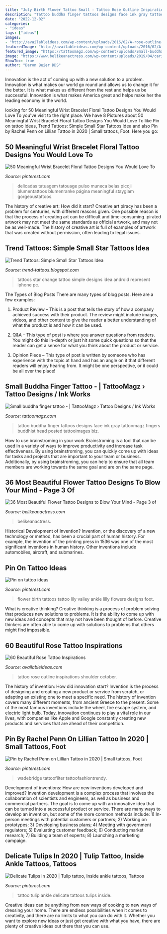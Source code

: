 ```yaml
---
title: "July Birth Flower Tattoo Small - Tattoo Rose Outline Inspirations Shoulder October"
description: "Tattoo buddha finger tattoos designs face ink gray tattoomagz fingers buddhist head posted tattooimages biz"
date: "2022-12-02"
categories:
- "ideas"
tags: ["ideas"]
images:
- "http://availableideas.com/wp-content/uploads/2016/02/A-rose-outline-is-shown-on-the-wearers-right-shoulder-in-this-simplified-tattoo.jpg"
featuredImage: "http://availableideas.com/wp-content/uploads/2016/02/A-rose-outline-is-shown-on-the-wearers-right-shoulder-in-this-simplified-tattoo.jpg"
featured_image: "https://tattoomagz.com/wp-content/uploads/Small-buddha-finger-tattoo.jpg"
image: "https://www.belikeanactress.com/wp-content/uploads/2019/04/carinsilver_44374298_426510654549640_499348423953096814_n-681x1024.jpg"
ShowToc: true
author: "Daron Beier DDS"
---
```



Innovation is the act of coming up with a new solution to a problem. Innovation is what makes our world go round and allows us to change it for the better. It is what makes us different from the rest and helps us be successful. Innovation is what makes America great and helps make her the leading economy in the world.

	

		
looking for 50 Meaningful Wrist Bracelet Floral Tattoo Designs You Would Love To you've visit to the right place. We have 8 Pictures about 50 Meaningful Wrist Bracelet Floral Tattoo Designs You Would Love To like Pin on tattoo ideas, Trend Tattoos: Simple Small Star Tattoos Idea and also Pin by Rachel Penn on Lillian Tattoo in 2020 | Small tattoos, Foot. Here you go:
		
    
## 50 Meaningful Wrist Bracelet Floral Tattoo Designs You Would Love To

<img loading=lazy src="https://i.pinimg.com/736x/b9/2c/e2/b92ce235bcd1eb3e2e12cb96a66498db.jpg" onerror="this.onerror=null;this.src='https://tse4.mm.bing.net/th?id=OIP.fes3SdXWOiM6Yj_ErD51ZAHaJP&amp;pid=15.1';" alt="50 Meaningful Wrist Bracelet Floral Tattoo Designs You Would Love To">

_Source: pinterest.com_

>delicadas tatuagem tatouage pulso muneca belas picoji blumentattoos blumenranke página meaningful stayglam gorgeoustattoos. 

	

The history of creative art: How did it start?
Creative art piracy has been a problem for centuries, with different reasons given. One possible reason is that the process of creating art can be difficult and time-consuming. pirated artwork may not meet the same standards as official artwork, and may not be as well-made. The history of creative art is full of examples of artwork that was created without permission, often leading to legal issues.

    
## Trend Tattoos: Simple Small Star Tattoos Idea

<img loading=lazy src="https://3.bp.blogspot.com/-eaRrbgM338Y/T57Mg0Rs8-I/AAAAAAAAAJs/cyJJUghoYcw/s1600/star+tattoos+3.jpg" onerror="this.onerror=null;this.src='https://tse4.mm.bing.net/th?id=OIP.rgDtT5YRHrkJiYbtNUSCKgHaLB&amp;pid=15.1';" alt="Trend Tattoos: Simple Small Star Tattoos Idea">

_Source: trend-tattoos.blogspot.com_

>tattoos star change tattoo simple designs idea android represent iphone pc. 

	

The Types of Blog Posts
There are many types of blog posts. Here are a few examples:
1. Product Review – This is a post that tells the story of how a company achieved success with their product. The review might include images, videos, and other content to give the reader a better understanding of what the product is and how it can be used.

2. Q&A – This type of post is where you answer questions from readers. You might do this in-depth or just hit some quick questions so that the reader can get a sense for what you think about the product or service.

3. Opinion Piece – This type of post is written by someone who has experience with the topic at hand and has an angle on it that different readers will enjoy hearing from. It might be one perspective, or it could be all over the place!


    
## Small Buddha Finger Tattoo - | TattooMagz › Tattoo Designs / Ink Works

<img loading=lazy src="https://tattoomagz.com/wp-content/uploads/Small-buddha-finger-tattoo.jpg" onerror="this.onerror=null;this.src='https://tse4.mm.bing.net/th?id=OIP.46_0i5u6UzSUDVB2JeK4AwHaJ4&amp;pid=15.1';" alt="Small buddha finger tattoo - | TattooMagz › Tattoo Designs / Ink Works">

_Source: tattoomagz.com_

>tattoo buddha finger tattoos designs face ink gray tattoomagz fingers buddhist head posted tattooimages biz. 

	

How to use brainstroming in your work
Brainstroming is a tool that can be used in a variety of ways to improve productivity and increase task effectiveness. By using brainstroming, you can quickly come up with ideas for tasks and projects that are important to your team or business. Additionally, by using brainstroming, you can help to ensure that all team members are working towards the same goal and are on the same page.

    
## 36 Most Beautiful Flower Tattoo Designs To Blow Your Mind - Page 3 Of

<img loading=lazy src="https://www.belikeanactress.com/wp-content/uploads/2019/04/carinsilver_44374298_426510654549640_499348423953096814_n-681x1024.jpg" onerror="this.onerror=null;this.src='https://tse3.mm.bing.net/th?id=OIP.vGG1PT6UlG2UQvE7XqCmqwHaLI&amp;pid=15.1';" alt="36 Most Beautiful Flower Tattoo Designs to Blow Your Mind - Page 3 of">

_Source: belikeanactress.com_

>belikeanactress. 

	

Historical Development of Invention?
Invention, or the discovery of a new technology or method, has been a crucial part of human history. For example, the invention of the printing press in 1536 was one of the most significant inventions in human history. Other inventions include automobiles, aircraft, and submarines.

    
## Pin On Tattoo Ideas

<img loading=lazy src="https://i.pinimg.com/736x/f4/c3/6b/f4c36b9a727e4f0a35ece781d3390ae3.jpg" onerror="this.onerror=null;this.src='https://tse3.mm.bing.net/th?id=OIP.VYRKGR4u23RDbNe61s7eUwHaJ3&amp;pid=15.1';" alt="Pin on tattoo ideas">

_Source: pinterest.com_

>flower birth tattoos tattoo lily valley ankle lilly flowers designs foot. 

	

What is creative thinking?
Creative thinking is a process of problem solving that produces new solutions to problems. It is the ability to come up with new ideas and concepts that may not have been thought of before. Creative thinkers are often able to come up with solutions to problems that others might find impossible.

    
## 60 Beautiful Rose Tattoo Inspirations

<img loading=lazy src="http://availableideas.com/wp-content/uploads/2016/02/A-rose-outline-is-shown-on-the-wearers-right-shoulder-in-this-simplified-tattoo.jpg" onerror="this.onerror=null;this.src='https://tse3.mm.bing.net/th?id=OIP._G80n5zrEW9Mb5ys0jbWwAHaJ4&amp;pid=15.1';" alt="60 Beautiful Rose Tattoo Inspirations">

_Source: availableideas.com_

>tattoo rose outline inspirations shoulder october. 

	

The history of invention: How did innovation start?
Invention is the process of designing and creating a new product or service from scratch, or adapting an existing one to meet a specific need. The history of invention covers many different moments, from ancient Greece to the present. Some of the most famous inventions include the wheel, fire escape system, and electric light bulb. Today, innovation continues to play a vital role in our lives, with companies like Apple and Google constantly creating new products and services that are ahead of their competition.

    
## Pin By Rachel Penn On Lillian Tattoo In 2020 | Small Tattoos, Foot

<img loading=lazy src="https://i.pinimg.com/736x/5e/7d/10/5e7d10f63ae7d3975d619505abed6af1.jpg" onerror="this.onerror=null;this.src='https://tse1.mm.bing.net/th?id=OIP.r4tpfRbSW0gCFqK1BUG28wHaHa&amp;pid=15.1';" alt="Pin by Rachel Penn on Lillian Tattoo in 2020 | Small tattoos, Foot">

_Source: pinterest.com_

>wadebridge tattoofilter tattoofashiontrendy. 

	

Development of inventions: How are new inventions developed and improved?
Invention development is a complex process that involves the collaboration of scientists and engineers, as well as business and commercial partners. The goal is to come up with an innovative idea that can be turned into a successful product or service. There are many ways to develop an invention, but some of the more common methods include: 1) In-person meetings with potential customers or partners; 2) Working on prototypes; 3) Developing business plans; 4) Meeting with government regulators; 5) Evaluating customer feedback; 6) Conducting market research; 7) Building a team of experts; 8) Launching a marketing campaign.

    
## Delicate Tulips In 2020 | Tulip Tattoo, Inside Ankle Tattoos, Tattoos

<img loading=lazy src="https://i.pinimg.com/736x/57/21/f9/5721f938499f2fc9c4970ce46ce2b968.jpg" onerror="this.onerror=null;this.src='https://tse2.mm.bing.net/th?id=OIP.0Cac1JH5AZuNovSc5zeGuAHaJ3&amp;pid=15.1';" alt="Delicate Tulips in 2020 | Tulip tattoo, Inside ankle tattoos, Tattoos">

_Source: pinterest.com_

>tattoo tulip ankle delicate tattoos tulips inside. 

	

Creative ideas can be anything from new ways of cooking to new ways of dressing your home. There are endless possibilities when it comes to creativity, and there are no limits to what you can do with it. Whether you want to explore new ideas or just get creative with what you have, there are plenty of creative ideas out there that you can use.

